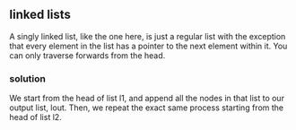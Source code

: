 ## linked lists

A singly linked list, like the one here, is just a regular list with the exception that every element in the list has a pointer to the next element within it. You can only traverse forwards from the head.

### solution

We start from the head of list l1, and append all the nodes in that list to our output list, lout. Then, we repeat the exact same process starting from the head of list l2.
